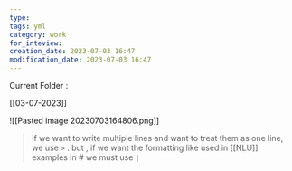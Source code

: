 ```yaml
---
type: 
tags: yml
category: work
for_inteview: 
creation_date: 2023-07-03 16:47
modification_date: 2023-07-03 16:47
---
```


Current Folder : 




[[03-07-2023]]

![[Pasted image 20230703164806.png]]

> if we want to write multiple lines and want to treat them as one line, we use `>` . but , if we want the formatting like used in [[NLU]] examples in # we must use `|` 